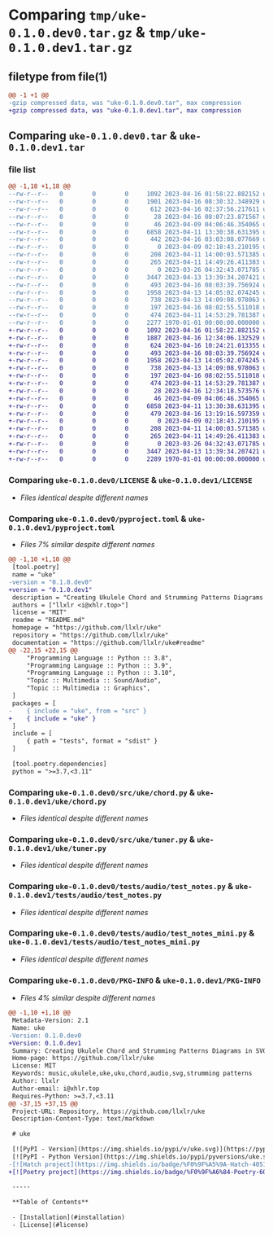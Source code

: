 # Comparing `tmp/uke-0.1.0.dev0.tar.gz` & `tmp/uke-0.1.0.dev1.tar.gz`

## filetype from file(1)

```diff
@@ -1 +1 @@
-gzip compressed data, was "uke-0.1.0.dev0.tar", max compression
+gzip compressed data, was "uke-0.1.0.dev1.tar", max compression
```

## Comparing `uke-0.1.0.dev0.tar` & `uke-0.1.0.dev1.tar`

### file list

```diff
@@ -1,18 +1,18 @@
--rw-r--r--   0        0        0     1092 2023-04-16 01:58:22.882152 uke-0.1.0.dev0/LICENSE
--rw-r--r--   0        0        0     1901 2023-04-16 08:30:32.348929 uke-0.1.0.dev0/pyproject.toml
--rw-r--r--   0        0        0      612 2023-04-16 02:37:56.217611 uke-0.1.0.dev0/README.md
--rw-r--r--   0        0        0       28 2023-04-16 08:07:23.871567 uke-0.1.0.dev0/src/uke/__init__.py
--rw-r--r--   0        0        0       46 2023-04-09 04:06:46.354065 uke-0.1.0.dev0/src/uke/__main__.py
--rw-r--r--   0        0        0     6858 2023-04-11 13:30:38.631395 uke-0.1.0.dev0/src/uke/chord.py
--rw-r--r--   0        0        0      442 2023-04-16 03:03:08.077669 uke-0.1.0.dev0/src/uke/cli.py
--rw-r--r--   0        0        0        0 2023-04-09 02:18:43.210195 uke-0.1.0.dev0/src/uke/strum.py
--rw-r--r--   0        0        0      208 2023-04-11 14:00:03.571385 uke-0.1.0.dev0/src/uke/tmpl/__init__.py
--rw-r--r--   0        0        0      265 2023-04-11 14:49:26.411383 uke-0.1.0.dev0/src/uke/tmpl/base.jinja2
--rw-r--r--   0        0        0        0 2023-03-26 04:32:43.071785 uke-0.1.0.dev0/src/uke/tmpl/chord.jinja2
--rw-r--r--   0        0        0     3447 2023-04-13 13:39:34.207421 uke-0.1.0.dev0/src/uke/tuner.py
--rw-r--r--   0        0        0      493 2023-04-16 08:03:39.756924 uke-0.1.0.dev0/tests/audio/standard_pitch.py
--rw-r--r--   0        0        0     1958 2023-04-13 14:05:02.074245 uke-0.1.0.dev0/tests/audio/test_notes.py
--rw-r--r--   0        0        0      738 2023-04-13 14:09:08.978063 uke-0.1.0.dev0/tests/audio/test_notes_mini.py
--rw-r--r--   0        0        0      197 2023-04-16 08:02:55.511018 uke-0.1.0.dev0/tests/audio/test_plot_sin.py
--rw-r--r--   0        0        0      474 2023-04-11 14:53:29.781387 uke-0.1.0.dev0/tests/jinja2/test_chord_svg.py
--rw-r--r--   0        0        0     2277 1970-01-01 00:00:00.000000 uke-0.1.0.dev0/PKG-INFO
+-rw-r--r--   0        0        0     1092 2023-04-16 01:58:22.882152 uke-0.1.0.dev1/LICENSE
+-rw-r--r--   0        0        0     1887 2023-04-16 12:34:06.132529 uke-0.1.0.dev1/pyproject.toml
+-rw-r--r--   0        0        0      624 2023-04-16 10:24:21.013355 uke-0.1.0.dev1/README.md
+-rw-r--r--   0        0        0      493 2023-04-16 08:03:39.756924 uke-0.1.0.dev1/tests/audio/standard_pitch.py
+-rw-r--r--   0        0        0     1958 2023-04-13 14:05:02.074245 uke-0.1.0.dev1/tests/audio/test_notes.py
+-rw-r--r--   0        0        0      738 2023-04-13 14:09:08.978063 uke-0.1.0.dev1/tests/audio/test_notes_mini.py
+-rw-r--r--   0        0        0      197 2023-04-16 08:02:55.511018 uke-0.1.0.dev1/tests/audio/test_plot_sin.py
+-rw-r--r--   0        0        0      474 2023-04-11 14:53:29.781387 uke-0.1.0.dev1/tests/jinja2/test_chord_svg.py
+-rw-r--r--   0        0        0       28 2023-04-16 12:34:18.573576 uke-0.1.0.dev1/uke/__init__.py
+-rw-r--r--   0        0        0       46 2023-04-09 04:06:46.354065 uke-0.1.0.dev1/uke/__main__.py
+-rw-r--r--   0        0        0     6858 2023-04-11 13:30:38.631395 uke-0.1.0.dev1/uke/chord.py
+-rw-r--r--   0        0        0      479 2023-04-16 13:19:16.597359 uke-0.1.0.dev1/uke/cli.py
+-rw-r--r--   0        0        0        0 2023-04-09 02:18:43.210195 uke-0.1.0.dev1/uke/strum.py
+-rw-r--r--   0        0        0      208 2023-04-11 14:00:03.571385 uke-0.1.0.dev1/uke/tmpl/__init__.py
+-rw-r--r--   0        0        0      265 2023-04-11 14:49:26.411383 uke-0.1.0.dev1/uke/tmpl/base.jinja2
+-rw-r--r--   0        0        0        0 2023-03-26 04:32:43.071785 uke-0.1.0.dev1/uke/tmpl/chord.jinja2
+-rw-r--r--   0        0        0     3447 2023-04-13 13:39:34.207421 uke-0.1.0.dev1/uke/tuner.py
+-rw-r--r--   0        0        0     2289 1970-01-01 00:00:00.000000 uke-0.1.0.dev1/PKG-INFO
```

### Comparing `uke-0.1.0.dev0/LICENSE` & `uke-0.1.0.dev1/LICENSE`

 * *Files identical despite different names*

### Comparing `uke-0.1.0.dev0/pyproject.toml` & `uke-0.1.0.dev1/pyproject.toml`

 * *Files 7% similar despite different names*

```diff
@@ -1,10 +1,10 @@
 [tool.poetry]
 name = "uke"
-version = "0.1.0.dev0"
+version = "0.1.0.dev1"
 description = "Creating Ukulele Chord and Strumming Patterns Diagrams in SVG with Python"
 authors = ["llxlr <i@xhlr.top>"]
 license = "MIT"
 readme = "README.md"
 homepage = "https://github.com/llxlr/uke"
 repository = "https://github.com/llxlr/uke"
 documentation = "https://github.com/llxlr/uke#readme"
@@ -22,15 +22,15 @@
     "Programming Language :: Python :: 3.8",
     "Programming Language :: Python :: 3.9",
     "Programming Language :: Python :: 3.10",
     "Topic :: Multimedia :: Sound/Audio",
     "Topic :: Multimedia :: Graphics",
 ]
 packages = [
-    { include = "uke", from = "src" }
+    { include = "uke" }
 ]
 include = [
     { path = "tests", format = "sdist" }
 ]
 
 [tool.poetry.dependencies]
 python = ">=3.7,<3.11"
```

### Comparing `uke-0.1.0.dev0/src/uke/chord.py` & `uke-0.1.0.dev1/uke/chord.py`

 * *Files identical despite different names*

### Comparing `uke-0.1.0.dev0/src/uke/tuner.py` & `uke-0.1.0.dev1/uke/tuner.py`

 * *Files identical despite different names*

### Comparing `uke-0.1.0.dev0/tests/audio/test_notes.py` & `uke-0.1.0.dev1/tests/audio/test_notes.py`

 * *Files identical despite different names*

### Comparing `uke-0.1.0.dev0/tests/audio/test_notes_mini.py` & `uke-0.1.0.dev1/tests/audio/test_notes_mini.py`

 * *Files identical despite different names*

### Comparing `uke-0.1.0.dev0/PKG-INFO` & `uke-0.1.0.dev1/PKG-INFO`

 * *Files 4% similar despite different names*

```diff
@@ -1,10 +1,10 @@
 Metadata-Version: 2.1
 Name: uke
-Version: 0.1.0.dev0
+Version: 0.1.0.dev1
 Summary: Creating Ukulele Chord and Strumming Patterns Diagrams in SVG with Python
 Home-page: https://github.com/llxlr/uke
 License: MIT
 Keywords: music,ukulele,uke,uku,chord,audio,svg,strumming patterns
 Author: llxlr
 Author-email: i@xhlr.top
 Requires-Python: >=3.7,<3.11
@@ -37,15 +37,15 @@
 Project-URL: Repository, https://github.com/llxlr/uke
 Description-Content-Type: text/markdown
 
 # uke
 
 [![PyPI - Version](https://img.shields.io/pypi/v/uke.svg)](https://pypi.org/project/uke)
 [![PyPI - Python Version](https://img.shields.io/pypi/pyversions/uke.svg)](https://pypi.org/project/uke)
-[![Hatch project](https://img.shields.io/badge/%F0%9F%A5%9A-Hatch-4051b5.svg)](https://github.com/pypa/hatch)
+[![Poetry project](https://img.shields.io/badge/%F0%9F%A6%84-Poetry-60A5FA.svg)](https://github.com/python-poetry/poetry)
 
 -----
 
 **Table of Contents**
 
 - [Installation](#installation)
 - [License](#license)
```

